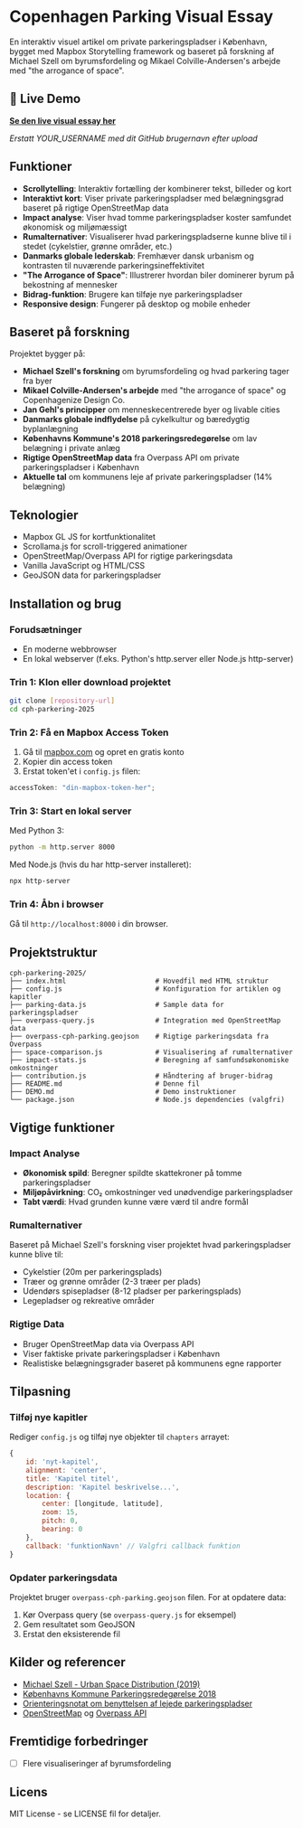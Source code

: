 # Copenhagen Parking Visual Essay

En interaktiv visuel artikel om private parkeringspladser i København, bygget med Mapbox Storytelling framework og baseret på forskning af Michael Szell om byrumsfordeling og Mikael Colville-Andersen's arbejde med "the arrogance of space".

## 🚀 Live Demo

**[Se den live visual essay her](https://YOUR_USERNAME.github.io/cph-parkering-2025/)**

_Erstatt YOUR_USERNAME med dit GitHub brugernavn efter upload_

## Funktioner

- **Scrollytelling**: Interaktiv fortælling der kombinerer tekst, billeder og kort
- **Interaktivt kort**: Viser private parkeringspladser med belægningsgrad baseret på rigtige OpenStreetMap data
- **Impact analyse**: Viser hvad tomme parkeringspladser koster samfundet økonomisk og miljømæssigt
- **Rumalternativer**: Visualiserer hvad parkeringspladserne kunne blive til i stedet (cykelstier, grønne områder, etc.)
- **Danmarks globale lederskab**: Fremhæver dansk urbanism og kontrasten til nuværende parkeringsineffektivitet
- **"The Arrogance of Space"**: Illustrerer hvordan biler dominerer byrum på bekostning af mennesker
- **Bidrag-funktion**: Brugere kan tilføje nye parkeringspladser
- **Responsive design**: Fungerer på desktop og mobile enheder

## Baseret på forskning

Projektet bygger på:

- **Michael Szell's forskning** om byrumsfordeling og hvad parkering tager fra byer
- **Mikael Colville-Andersen's arbejde** med "the arrogance of space" og Copenhagenize Design Co.
- **Jan Gehl's principper** om menneskecentrerede byer og livable cities
- **Danmarks globale indflydelse** på cykelkultur og bæredygtig byplanlægning
- **Københavns Kommune's 2018 parkeringsredegørelse** om lav belægning i private anlæg
- **Rigtige OpenStreetMap data** fra Overpass API om private parkeringspladser i København
- **Aktuelle tal** om kommunens leje af private parkeringspladser (14% belægning)

## Teknologier

- Mapbox GL JS for kortfunktionalitet
- Scrollama.js for scroll-triggered animationer
- OpenStreetMap/Overpass API for rigtige parkeringsdata
- Vanilla JavaScript og HTML/CSS
- GeoJSON data for parkeringspladser

## Installation og brug

### Forudsætninger

- En moderne webbrowser
- En lokal webserver (f.eks. Python's http.server eller Node.js http-server)

### Trin 1: Klon eller download projektet

```bash
git clone [repository-url]
cd cph-parkering-2025
```

### Trin 2: Få en Mapbox Access Token

1. Gå til [mapbox.com](https://mapbox.com) og opret en gratis konto
2. Kopier din access token
3. Erstat token'et i `config.js` filen:

```javascript
accessToken: "din-mapbox-token-her";
```

### Trin 3: Start en lokal server

Med Python 3:

```bash
python -m http.server 8000
```

Med Node.js (hvis du har http-server installeret):

```bash
npx http-server
```

### Trin 4: Åbn i browser

Gå til `http://localhost:8000` i din browser.

## Projektstruktur

```
cph-parkering-2025/
├── index.html                      # Hovedfil med HTML struktur
├── config.js                       # Konfiguration for artiklen og kapitler
├── parking-data.js                 # Sample data for parkeringspladser
├── overpass-query.js               # Integration med OpenStreetMap data
├── overpass-cph-parking.geojson    # Rigtige parkeringsdata fra Overpass
├── space-comparison.js             # Visualisering af rumalternativer
├── impact-stats.js                 # Beregning af samfundsøkonomiske omkostninger
├── contribution.js                 # Håndtering af bruger-bidrag
├── README.md                       # Denne fil
├── DEMO.md                         # Demo instruktioner
└── package.json                    # Node.js dependencies (valgfri)
```

## Vigtige funktioner

### Impact Analyse

- **Økonomisk spild**: Beregner spildte skattekroner på tomme parkeringspladser
- **Miljøpåvirkning**: CO₂ omkostninger ved unødvendige parkeringspladser
- **Tabt værdi**: Hvad grunden kunne være værd til andre formål

### Rumalternativer

Baseret på Michael Szell's forskning viser projektet hvad parkeringspladser kunne blive til:

- Cykelstier (20m per parkeringsplads)
- Træer og grønne områder (2-3 træer per plads)
- Udendørs spisepladser (8-12 pladser per parkeringsplads)
- Legepladser og rekreative områder

### Rigtige Data

- Bruger OpenStreetMap data via Overpass API
- Viser faktiske private parkeringspladser i København
- Realistiske belægningsgrader baseret på kommunens egne rapporter

## Tilpasning

### Tilføj nye kapitler

Rediger `config.js` og tilføj nye objekter til `chapters` arrayet:

```javascript
{
    id: 'nyt-kapitel',
    alignment: 'center',
    title: 'Kapitel titel',
    description: 'Kapitel beskrivelse...',
    location: {
        center: [longitude, latitude],
        zoom: 15,
        pitch: 0,
        bearing: 0
    },
    callback: 'funktionNavn' // Valgfri callback funktion
}
```

### Opdater parkeringsdata

Projektet bruger `overpass-cph-parking.geojson` filen. For at opdatere data:

1. Kør Overpass query (se `overpass-query.js` for eksempel)
2. Gem resultatet som GeoJSON
3. Erstat den eksisterende fil

## Kilder og referencer

- [Michael Szell - Urban Space Distribution (2019)](http://michael.szell.net/downloads/talk_szell2019rwu.pdf)
- [Københavns Kommune Parkeringsredegørelse 2018](https://www.kk.dk/sites/default/files/agenda/4c2ace22-b3ad-4eae-8a00-7fea405ffd51/4d51992b-c2d0-4888-b780-ce0a37b99763-bilag-4_0.pdf)
- [Orienteringsnotat om benyttelsen af lejede parkeringspladser](https://www.kk.dk/sites/default/files/2025-05/07.05.25%20-%20Orienteringsnotat%20om%20Benyttelsen%20af%20de%20lejede%20parkeringspladser%20i%20private%20anl%C3%A6g.pdf)
- [OpenStreetMap](https://www.openstreetmap.org/) og [Overpass API](https://overpass-api.de/)

## Fremtidige forbedringer

- [ ] Flere visualiseringer af byrumsfordeling

## Licens

MIT License - se LICENSE fil for detaljer.
